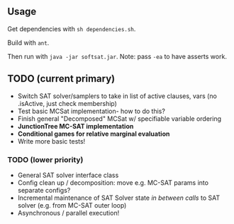 ## Usage

Get dependencies with `sh dependencies.sh`.

Build with `ant`.

Then run with `java -jar softsat.jar`.
Note: pass `-ea` to have asserts work.

## TODO (current primary)
* Switch SAT solver/samplers to take in list of active clauses, vars (no .isActive, just check membership)
* Test basic MCSat implementation- how to do this?
* Finish general "Decomposed" MCSat w/ specifiable variable ordering
* **JunctionTree MC-SAT implementation**
* **Conditional games for relative marginal evaluation**
* Write more basic tests!

### TODO (lower priority)
* General SAT solver interface class
* Config clean up / decomposition: move e.g. MC-SAT params into separate configs?
* Incremental maintenance of SAT Solver state *in between calls* to SAT solver (e.g. from MC-SAT outer loop)
* Asynchronous / parallel execution!
